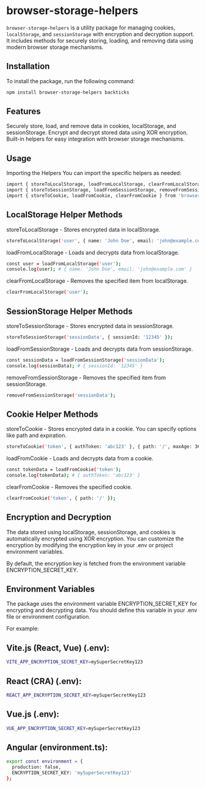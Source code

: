 # browser-storage-helpers

`browser-storage-helpers` is a utility package for managing cookies, `localStorage`, and `sessionStorage` with encryption and decryption support. It includes methods for securely storing, loading, and removing data using modern browser storage mechanisms.

## Installation

To install the package, run the following command:

```bash
npm install browser-storage-helpers backticks
```

## Features

Securely store, load, and remove data in cookies, localStorage, and sessionStorage.
Encrypt and decrypt stored data using XOR encryption.
Built-in helpers for easy integration with browser storage mechanisms.


## Usage

Importing the Helpers
You can import the specific helpers as needed:

```bash
import { storeToLocalStorage, loadFromLocalStorage, clearFromLocalStorage } from 'browser-storage-helpers';
import { storeToSessionStorage, loadFromSessionStorage, removeFromSessionStorage } from 'browser-storage-helpers';
import { storeToCookie, loadFromCookie, clearFromCookie } from 'browser-storage-helpers';
```


## LocalStorage Helper Methods

storeToLocalStorage - 
Stores encrypted data in localStorage.
```bash
storeToLocalStorage('user', { name: 'John Doe', email: 'john@example.com' });
```

loadFromLocalStorage - 
Loads and decrypts data from localStorage.
```bash
const user = loadFromLocalStorage('user');
console.log(user); # { name: 'John Doe', email: 'john@example.com' }
```

clearFromLocalStorage - 
Removes the specified item from localStorage.
```bash
clearFromLocalStorage('user');
```

## SessionStorage Helper Methods

storeToSessionStorage - 
Stores encrypted data in sessionStorage.
```bash
storeToSessionStorage('sessionData', { sessionId: '12345' });
```

loadFromSessionStorage - 
Loads and decrypts data from sessionStorage.
```bash
const sessionData = loadFromSessionStorage('sessionData');
console.log(sessionData); # { sessionId: '12345' }
```

removeFromSessionStorage - 
Removes the specified item from sessionStorage.
```bash
removeFromSessionStorage('sessionData');
```


## Cookie Helper Methods

storeToCookie - 
Stores encrypted data in a cookie. You can specify options like path and expiration.
```bash
storeToCookie('token', { authToken: 'abc123' }, { path: '/', maxAge: 3600 });
```

loadFromCookie - 
Loads and decrypts data from a cookie.
```bash
const tokenData = loadFromCookie('token');
console.log(tokenData); # { authToken: 'abc123' }
```

clearFromCookie - 
Removes the specified cookie.
```bash
clearFromCookie('token', { path: '/' });
```


## Encryption and Decryption

The data stored using localStorage, sessionStorage, and cookies is automatically encrypted using XOR encryption. You can customize the encryption by modifying the encryption key in your .env or project environment variables.

By default, the encryption key is fetched from the environment variable ENCRYPTION_SECRET_KEY.


## Environment Variables
The package uses the environment variable ENCRYPTION_SECRET_KEY for encrypting and decrypting data. You should define this variable in your .env file or environment configuration.

For example:

## Vite.js (React, Vue) (.env):
```bash
VITE_APP_ENCRYPTION_SECRET_KEY=mySuperSecretKey123
```
## React (CRA) (.env):
```bash
REACT_APP_ENCRYPTION_SECRET_KEY=mySuperSecretKey123
```

## Vue.js (.env):
```bash
VUE_APP_ENCRYPTION_SECRET_KEY=mySuperSecretKey123
```

## Angular (environment.ts):
```bash
export const environment = {
  production: false,
  ENCRYPTION_SECRET_KEY: 'mySuperSecretKey123'
};
```